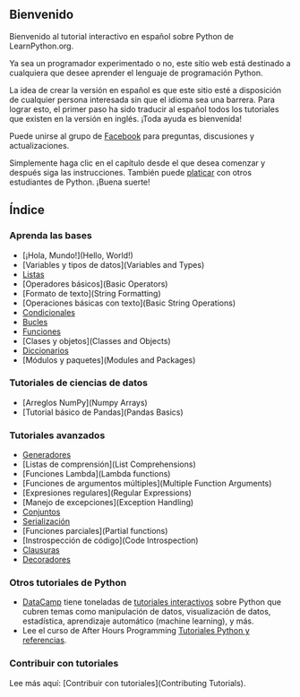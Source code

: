 Bienvenido
-------

Bienvenido al tutorial interactivo en español sobre Python de LearnPython.org.

Ya sea un programador experimentado o no, este sitio web está destinado a cualquiera que desee aprender el lenguaje de programación Python.

La idea de crear la versión en español es que este sitio esté a disposición de cualquier persona interesada sin que el idioma sea una barrera. Para lograr esto, el primer paso ha sido traducir al español todos los tutoriales que existen en la versión en inglés. ¡Toda ayuda es bienvenida!

Puede unirse al grupo de <a href="http://www.facebook.com/groups/180708015327157/">Facebook</a> para preguntas, discusiones y actualizaciones.

Simplemente haga clic en el capítulo desde el que desea comenzar y después siga las instrucciones. También puede <a href="#" id="chatty-api-open-btn">platicar</a> con otros estudiantes de Python. ¡Buena suerte!

Índice
-----------------

### Aprenda las bases

- [¡Hola, Mundo!](Hello, World!)
- [Variables y tipos de datos](Variables and Types)
- [Listas](Lists)
- [Operadores básicos](Basic Operators)
- [Formato de texto](String Formatting)
- [Operaciones básicas con texto](Basic String Operations)
- [Condicionales](Conditions)
- [Bucles](Loops)
- [Funciones](Functions)
- [Clases y objetos](Classes and Objects)
- [Diccionarios](Dictionaries)
- [Módulos y paquetes](Modules and Packages)

### Tutoriales de ciencias de datos
- [Arreglos NumPy](Numpy Arrays)
- [Tutorial básico de Pandas](Pandas Basics)


### Tutoriales avanzados

- [Generadores](Generators)
- [Listas de comprensión](List Comprehensions)
- [Funciones Lambda](Lambda functions)
- [Funciones de argumentos múltiples](Multiple Function Arguments)
- [Expresiones regulares](Regular Expressions)
- [Manejo de excepciones](Exception Handling)
- [Conjuntos](Sets)
- [Serialización](Serialization)
- [Funciones parciales](Partial functions)
- [Instrospección de código](Code Introspection)
- [Clausuras](Closures)
- [Decoradores](Decorators)

### Otros tutoriales de Python

- [DataCamp](https://datacamp.pxf.io/c/67577/1012793/13294?sharedId=learnpython.org) tiene toneladas de [tutoriales interactivos](https://datacamp.pxf.io/c/67577/1012793/13294?sharedId=learnpython.org) sobre Python que cubren temas como manipulación de datos, visualización de datos, estadística, aprendizaje automático (machine learning), y más.
- Lee el curso de After Hours Programming [Tutoriales Python y referencias](http://www.afterhoursprogramming.com/index.php?article=181).

### Contribuir con tutoriales

Lee más aquí: [Contribuir con tutoriales](Contributing Tutorials).
